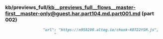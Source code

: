 ### kb/previews_full/kb__previews_full__flows__master-first__master-only@guest.har.part104.md.part001.md (part 002)

```md
                 "url": "https://n958200.alteg.io/chunk-KO722YSM.js",
                      "
```

```
